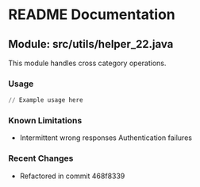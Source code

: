 # README Documentation

## Module: src/utils/helper_22.java

This module handles cross category operations.

### Usage

```python
// Example usage here
```

### Known Limitations

- Intermittent wrong responses Authentication failures

### Recent Changes

- Refactored in commit 468f8339
